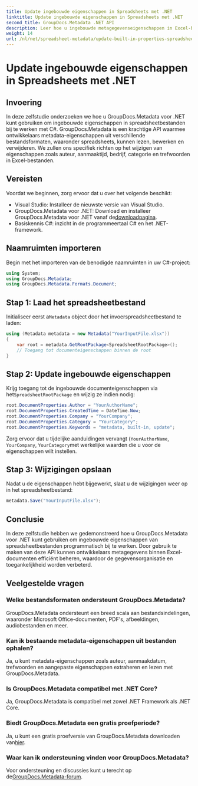```yaml
---
title: Update ingebouwde eigenschappen in Spreadsheets met .NET
linktitle: Update ingebouwde eigenschappen in Spreadsheets met .NET
second_title: GroupDocs.Metadata .NET API
description: Leer hoe u ingebouwde metagegevenseigenschappen in Excel-bestanden kunt bijwerken met GroupDocs.Metadata voor .NET. Wijzig auteur, aanmaaktijd, bedrijf en meer met C#.
weight: 14
url: /nl/net/spreadsheet-metadata/update-built-in-properties-spreadsheets/
---
```


# Update ingebouwde eigenschappen in Spreadsheets met .NET

## Invoering
In deze zelfstudie onderzoeken we hoe u GroupDocs.Metadata voor .NET kunt gebruiken om ingebouwde eigenschappen in spreadsheetbestanden bij te werken met C#. GroupDocs.Metadata is een krachtige API waarmee ontwikkelaars metadata-eigenschappen uit verschillende bestandsformaten, waaronder spreadsheets, kunnen lezen, bewerken en verwijderen. We zullen ons specifiek richten op het wijzigen van eigenschappen zoals auteur, aanmaaktijd, bedrijf, categorie en trefwoorden in Excel-bestanden.
## Vereisten
Voordat we beginnen, zorg ervoor dat u over het volgende beschikt:
- Visual Studio: Installeer de nieuwste versie van Visual Studio.
-  GroupDocs.Metadata voor .NET: Download en installeer GroupDocs.Metadata voor .NET vanaf de[downloadpagina](https://releases.groupdocs.com/metadata/net/).
- Basiskennis C#: inzicht in de programmeertaal C# en het .NET-framework.

## Naamruimten importeren
Begin met het importeren van de benodigde naamruimten in uw C#-project:
```csharp
using System;
using GroupDocs.Metadata;
using GroupDocs.Metadata.Formats.Document;
```
## Stap 1: Laad het spreadsheetbestand
 Initialiseer eerst a`Metadata` object door het invoerspreadsheetbestand te laden:
```csharp
using (Metadata metadata = new Metadata("YourInputFile.xlsx"))
{
    var root = metadata.GetRootPackage<SpreadsheetRootPackage>();
    // Toegang tot documenteigenschappen binnen de root
}
```
## Stap 2: Update ingebouwde eigenschappen
 Krijg toegang tot de ingebouwde documenteigenschappen via het`SpreadsheetRootPackage` en wijzig ze indien nodig:
```csharp
root.DocumentProperties.Author = "YourAuthorName";
root.DocumentProperties.CreatedTime = DateTime.Now;
root.DocumentProperties.Company = "YourCompany";
root.DocumentProperties.Category = "YourCategory";
root.DocumentProperties.Keywords = "metadata, built-in, update";
```
Zorg ervoor dat u tijdelijke aanduidingen vervangt (`YourAuthorName`, `YourCompany`, `YourCategory`met werkelijke waarden die u voor de eigenschappen wilt instellen.
## Stap 3: Wijzigingen opslaan
Nadat u de eigenschappen hebt bijgewerkt, slaat u de wijzigingen weer op in het spreadsheetbestand:
```csharp
metadata.Save("YourInputFile.xlsx");
```

## Conclusie
In deze zelfstudie hebben we gedemonstreerd hoe u GroupDocs.Metadata voor .NET kunt gebruiken om ingebouwde eigenschappen van spreadsheetbestanden programmatisch bij te werken. Door gebruik te maken van deze API kunnen ontwikkelaars metagegevens binnen Excel-documenten efficiënt beheren, waardoor de gegevensorganisatie en toegankelijkheid worden verbeterd.

## Veelgestelde vragen
### Welke bestandsformaten ondersteunt GroupDocs.Metadata?
GroupDocs.Metadata ondersteunt een breed scala aan bestandsindelingen, waaronder Microsoft Office-documenten, PDF's, afbeeldingen, audiobestanden en meer.
### Kan ik bestaande metadata-eigenschappen uit bestanden ophalen?
Ja, u kunt metadata-eigenschappen zoals auteur, aanmaakdatum, trefwoorden en aangepaste eigenschappen extraheren en lezen met GroupDocs.Metadata.
### Is GroupDocs.Metadata compatibel met .NET Core?
Ja, GroupDocs.Metadata is compatibel met zowel .NET Framework als .NET Core.
### Biedt GroupDocs.Metadata een gratis proefperiode?
 Ja, u kunt een gratis proefversie van GroupDocs.Metadata downloaden van[hier](https://releases.groupdocs.com/).
### Waar kan ik ondersteuning vinden voor GroupDocs.Metadata?
 Voor ondersteuning en discussies kunt u terecht op de[GroupDocs.Metadata-forum](https://forum.groupdocs.com/c/metadata/14).